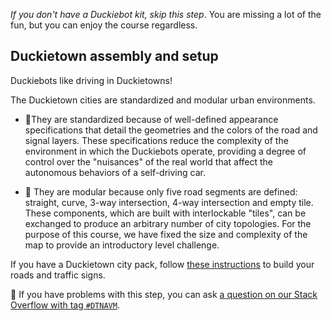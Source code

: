 _If you don't have a Duckiebot kit, skip this step_. You are missing a lot of the fun, but you can enjoy the course regardless.


## Duckietown assembly and setup  

Duckiebots like driving in Duckietowns!

The Duckietown cities are standardized and modular urban environments.

- 📐They are standardized because of well-defined appearance specifications that detail the geometries and the colors of the road and signal layers. These specifications reduce the complexity of the environment in which the Duckiebots operate, providing a degree of control over the "nuisances" of the real world that affect the autonomous behaviors of a self-driving car.

- 🧩 They are modular because only five road segments are defined: straight, curve, 3-way intersection, 4-way intersection and empty tile. These components, which are built with interlockable "tiles", can be exchanged to produce an arbitrary number of city topologies. For the purpose of this course, we have fixed the size and complexity of the map to provide an introductory level challenge.

If you have a Duckietown city pack, follow [these instructions][duckiebook-city-assembly] to build your roads and traffic signs.

🤔 If you have problems with this step, you can ask [a question on our Stack Overflow with tag `#DTNAVM`](https://stackoverflow.com/c/duckietown/questions/tagged/DTNAVM).

[duckiebook-city-assembly]: https://docs.duckietown.org/daffy/opmanual_duckietown/out/index.html

